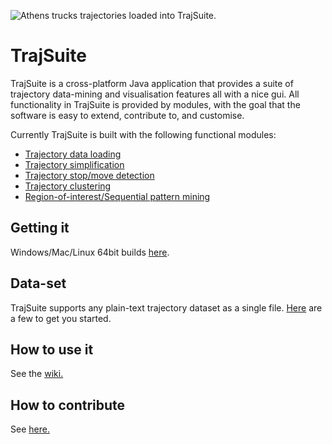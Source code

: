 ![Athens trucks trajectories loaded into TrajSuite.](https://i.imgur.com/rI76yZw.jpg)

# TrajSuite
TrajSuite is a cross-platform Java application that provides a suite of trajectory data-mining and visualisation features all with a nice gui. All functionality in TrajSuite is provided by modules, with the goal that the software is easy to extend, contribute to, and customise.

Currently TrajSuite is built with the following functional modules:
* [Trajectory data loading](https://github.com/lukehb/137-datastructures)
* [Trajectory simplification](https://github.com/lukehb/137-simplification)
* [Trajectory stop/move detection](https://github.com/lukehb/137-stopmove)
* [Trajectory clustering](https://github.com/lukehb/137-clustering)
* [Region-of-interest/Sequential pattern mining](https://github.com/lukehb/137-roi)

## Getting it
Windows/Mac/Linux 64bit builds [here](https://drive.google.com/open?id=1kXCBqB5VCw4U1rJ09glHsA3blA1Rb1pT).

## Data-set
TrajSuite supports any plain-text trajectory dataset as a single file. [Here](https://drive.google.com/drive/folders/1sc8aMxWh5cvkVvuY1SY-f-ErV57dOFQa?usp=sharing) are a few to get you started.

## How to use it
See the [wiki.](https://github.com/lukehb/TrajSuite/wiki)

## How to contribute
See [here.](https://github.com/lukehb/TrajSuite/wiki/Contributing)
